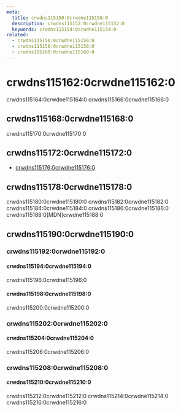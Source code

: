 ```yaml
---
meta:
  title: crwdns115150:0crwdne115150:0
  description: crwdns115152:0crwdne115152:0
  keywords: crwdns115154:0crwdne115154:0
related:
  - crwdns115156:0crwdne115156:0
  - crwdns115158:0crwdne115158:0
  - crwdns115160:0crwdne115160:0
---
```


# crwdns115162:0crwdne115162:0

crwdns115164:0crwdne115164:0 crwdns115166:0crwdne115166:0

<entry-ad />

## crwdns115168:0crwdne115168:0

crwdns115170:0crwdne115170:0

<usage name="v-combobox" />

## crwdns115172:0crwdne115172:0

- [crwdns115176:0crwdne115176:0](crwdns115174:0crwdne115174:0)

## crwdns115178:0crwdne115178:0

<alert type="error">
  crwdns115180:0crwdne115180:0 crwdns115182:0crwdne115182:0
</alert>

<alert type="warning">
  crwdns115184:0crwdne115184:0
</alert>

<alert type="info">
  crwdns115186:0crwdne115186:0 crwdns115188:0[MDN]crwdne115188:0
</alert>

## crwdns115190:0crwdne115190:0

### crwdns115192:0crwdne115192:0

#### crwdns115194:0crwdne115194:0

crwdns115196:0crwdne115196:0

<example file="v-combobox/prop-dense" />

#### crwdns115198:0crwdne115198:0

crwdns115200:0crwdne115200:0

<example file="v-combobox/prop-multiple" />

### crwdns115202:0crwdne115202:0

#### crwdns115204:0crwdne115204:0

crwdns115206:0crwdne115206:0

<example file="v-combobox/slot-no-data" />

### crwdns115208:0crwdne115208:0

#### crwdns115210:0crwdne115210:0

crwdns115212:0crwdne115212:0 crwdns115214:0crwdne115214:0 crwdns115216:0crwdne115216:0

<example file="v-combobox/misc-advanced" />

<backmatter />
